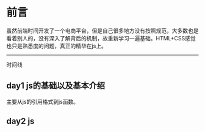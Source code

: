 # 前言

虽然前端时间开发了一个电商平台，但是自己很多地方没有按照规范，大多数也是看着别人的，没有深入了解背后的机制，故重新学习一遍基础。HTML+CSS感觉也只是熟悉度的问题，真正的精华在js上。

---

时间线

## day1 js的基础以及基本介绍

主要从js的引用格式到js函数。

## day2 js